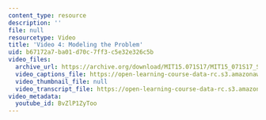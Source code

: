 ```yaml
---
content_type: resource
description: ''
file: null
resourcetype: Video
title: 'Video 4: Modeling the Problem'
uid: b67172a7-ba01-d70c-7ff3-c5e32e326c5b
video_files:
  archive_url: https://archive.org/download/MIT15.071S17/MIT15_071S17_Session_8.4.05_300k.mp4
  video_captions_file: https://open-learning-course-data-rc.s3.amazonaws.com/15-071-the-analytics-edge-spring-2017/efec706afead50869253b58f52ba1c15_BvZlP1ZyToo.vtt
  video_thumbnail_file: null
  video_transcript_file: https://open-learning-course-data-rc.s3.amazonaws.com/15-071-the-analytics-edge-spring-2017/6b0878a10395566b35bccf1909149021_BvZlP1ZyToo.pdf
video_metadata:
  youtube_id: BvZlP1ZyToo
---
```

